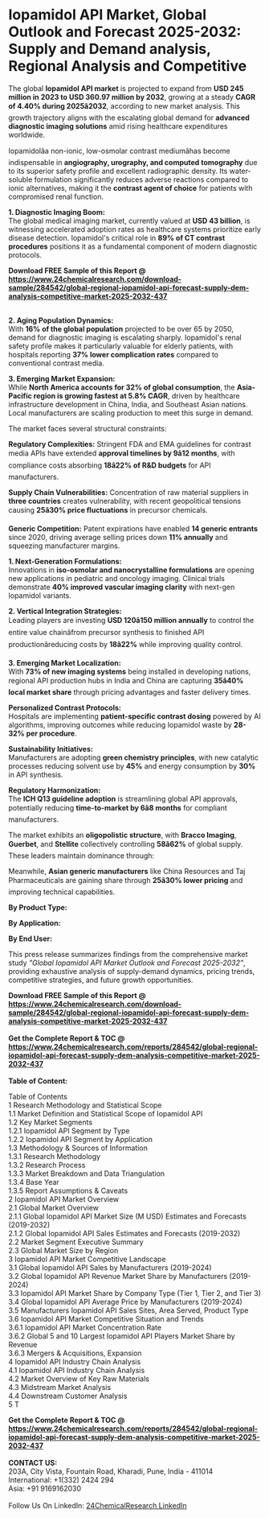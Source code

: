 <h1>Iopamidol API Market, Global Outlook and Forecast 2025-2032: Supply and Demand analysis, Regional Analysis and Competitive</h1><p>The global <strong>Iopamidol API market</strong> is projected to expand from <strong>USD 245 million in 2023 to USD 360.97 million by 2032</strong>, growing at a steady <strong>CAGR of 4.40% during 2025â2032</strong>, according to new market analysis. This growth trajectory aligns with the escalating global demand for <strong>advanced diagnostic imaging solutions</strong> amid rising healthcare expenditures worldwide.</p><p>Iopamidolâa non-ionic, low-osmolar contrast mediumâhas become indispensable in <strong>angiography, urography, and computed tomography</strong> due to its superior safety profile and excellent radiographic density. Its water-soluble formulation significantly reduces adverse reactions compared to ionic alternatives, making it the <strong>contrast agent of choice</strong> for patients with compromised renal function.</p><p><strong>1. Diagnostic Imaging Boom:</strong><br>
The global medical imaging market, currently valued at <strong>USD 43 billion</strong>, is witnessing accelerated adoption rates as healthcare systems prioritize early disease detection. Iopamidol's critical role in <strong>89% of CT contrast procedures</strong> positions it as a fundamental component of modern diagnostic protocols.</p><div><b>Download FREE Sample of this Report @ 
            <a href="https://www.24chemicalresearch.com/download-sample/284542/global-regional-iopamidol-api-forecast-supply-dem-analysis-competitive-market-2025-2032-437">
            https://www.24chemicalresearch.com/download-sample/284542/global-regional-iopamidol-api-forecast-supply-dem-analysis-competitive-market-2025-2032-437</a></b></div><br><p><strong>2. Aging Population Dynamics:</strong><br>
With <strong>16% of the global population</strong> projected to be over 65 by 2050, demand for diagnostic imaging is escalating sharply. Iopamidol's renal safety profile makes it particularly valuable for elderly patients, with hospitals reporting <strong>37% lower complication rates</strong> compared to conventional contrast media.</p><p><strong>3. Emerging Market Expansion:</strong><br>
While <strong>North America accounts for 32% of global consumption</strong>, the <strong>Asia-Pacific region is growing fastest at 5.8% CAGR</strong>, driven by healthcare infrastructure development in China, India, and Southeast Asian nations. Local manufacturers are scaling production to meet this surge in demand.</p><p>The market faces several structural constraints:</p><p><strong>Regulatory Complexities:</strong> Stringent FDA and EMA guidelines for contrast media APIs have extended <strong>approval timelines by 9â12 months</strong>, with compliance costs absorbing <strong>18â22% of R&amp;D budgets</strong> for API manufacturers.</p><p><strong>Supply Chain Vulnerabilities:</strong> Concentration of raw material suppliers in <strong>three countries</strong> creates vulnerability, with recent geopolitical tensions causing <strong>25â30% price fluctuations</strong> in precursor chemicals.</p><p><strong>Generic Competition:</strong> Patent expirations have enabled <strong>14 generic entrants</strong> since 2020, driving average selling prices down <strong>11% annually</strong> and squeezing manufacturer margins.</p><p><strong>1. Next-Generation Formulations:</strong><br>
Innovations in <strong>iso-osmolar and nanocrystalline formulations</strong> are opening new applications in pediatric and oncology imaging. Clinical trials demonstrate <strong>40% improved vascular imaging clarity</strong> with next-gen Iopamidol variants.</p><p><strong>2. Vertical Integration Strategies:</strong><br>
Leading players are investing <strong>USD 120â150 million annually</strong> to control the entire value chainâfrom precursor synthesis to finished API productionâreducing costs by <strong>18â22%</strong> while improving quality control.</p><p><strong>3. Emerging Market Localization:</strong><br>
With <strong>73% of new imaging systems</strong> being installed in developing nations, regional API production hubs in India and China are capturing <strong>35â40% local market share</strong> through pricing advantages and faster delivery times.</p><p><strong>Personalized Contrast Protocols:</strong><br>
	Hospitals are implementing <strong>patient-specific contrast dosing</strong> powered by AI algorithms, improving outcomes while reducing Iopamidol waste by <strong>28-32% per procedure</strong>.</p><p><strong>Sustainability Initiatives:</strong><br>
	Manufacturers are adopting <strong>green chemistry principles</strong>, with new catalytic processes reducing solvent use by <strong>45%</strong> and energy consumption by <strong>30%</strong> in API synthesis.</p><p><strong>Regulatory Harmonization:</strong><br>
	The <strong>ICH Q13 guideline adoption</strong> is streamlining global API approvals, potentially reducing <strong>time-to-market by 6â8 months</strong> for compliant manufacturers.</p><p>The market exhibits an <strong>oligopolistic structure</strong>, with <strong>Bracco Imaging</strong>, <strong>Guerbet</strong>, and <strong>Stellite</strong> collectively controlling <strong>58â62%</strong> of global supply. These leaders maintain dominance through:</p><p>Meanwhile, <strong>Asian generic manufacturers</strong> like China Resources and Taj Pharmaceuticals are gaining share through <strong>25â30% lower pricing</strong> and improving technical capabilities.</p><p><strong>By Product Type:</strong></p><p><strong>By Application:</strong></p><p><strong>By End User:</strong></p><p>This press release summarizes findings from the comprehensive market study <em>"Global Iopamidol API Market Outlook and Forecast 2025-2032"</em>, providing exhaustive analysis of supply-demand dynamics, pricing trends, competitive strategies, and future growth opportunities.</p><div><b>Download FREE Sample of this Report @ 
            <a href="https://www.24chemicalresearch.com/download-sample/284542/global-regional-iopamidol-api-forecast-supply-dem-analysis-competitive-market-2025-2032-437">
            https://www.24chemicalresearch.com/download-sample/284542/global-regional-iopamidol-api-forecast-supply-dem-analysis-competitive-market-2025-2032-437</a></b></div><br><div><b>Get the Complete Report & TOC @ 
            <a href="https://www.24chemicalresearch.com/reports/284542/global-regional-iopamidol-api-forecast-supply-dem-analysis-competitive-market-2025-2032-437">
            https://www.24chemicalresearch.com/reports/284542/global-regional-iopamidol-api-forecast-supply-dem-analysis-competitive-market-2025-2032-437</a></b></div><br>
            <b>Table of Content:</b><p>Table of Contents<br />
1 Research Methodology and Statistical Scope<br />
1.1 Market Definition and Statistical Scope of Iopamidol API<br />
1.2 Key Market Segments<br />
1.2.1 Iopamidol API Segment by Type<br />
1.2.2 Iopamidol API Segment by Application<br />
1.3 Methodology & Sources of Information<br />
1.3.1 Research Methodology<br />
1.3.2 Research Process<br />
1.3.3 Market Breakdown and Data Triangulation<br />
1.3.4 Base Year<br />
1.3.5 Report Assumptions & Caveats<br />
2 Iopamidol API Market Overview<br />
2.1 Global Market Overview<br />
2.1.1 Global Iopamidol API Market Size (M USD) Estimates and Forecasts (2019-2032)<br />
2.1.2 Global Iopamidol API Sales Estimates and Forecasts (2019-2032)<br />
2.2 Market Segment Executive Summary<br />
2.3 Global Market Size by Region<br />
3 Iopamidol API Market Competitive Landscape<br />
3.1 Global Iopamidol API Sales by Manufacturers (2019-2024)<br />
3.2 Global Iopamidol API Revenue Market Share by Manufacturers (2019-2024)<br />
3.3 Iopamidol API Market Share by Company Type (Tier 1, Tier 2, and Tier 3)<br />
3.4 Global Iopamidol API Average Price by Manufacturers (2019-2024)<br />
3.5 Manufacturers Iopamidol API Sales Sites, Area Served, Product Type<br />
3.6 Iopamidol API Market Competitive Situation and Trends<br />
3.6.1 Iopamidol API Market Concentration Rate<br />
3.6.2 Global 5 and 10 Largest Iopamidol API Players Market Share by Revenue<br />
3.6.3 Mergers & Acquisitions, Expansion<br />
4 Iopamidol API Industry Chain Analysis<br />
4.1 Iopamidol API Industry Chain Analysis<br />
4.2 Market Overview of Key Raw Materials<br />
4.3 Midstream Market Analysis<br />
4.4 Downstream Customer Analysis<br />
5 T</p><div><b>Get the Complete Report & TOC @ 
            <a href="https://www.24chemicalresearch.com/reports/284542/global-regional-iopamidol-api-forecast-supply-dem-analysis-competitive-market-2025-2032-437">
            https://www.24chemicalresearch.com/reports/284542/global-regional-iopamidol-api-forecast-supply-dem-analysis-competitive-market-2025-2032-437</a></b></div><br><b>CONTACT US:</b><br>
            203A, City Vista, Fountain Road, Kharadi, Pune, India - 411014<br>
            International: +1(332) 2424 294<br>
            Asia: +91 9169162030 <br><br>
            Follow Us On LinkedIn: <a href="https://www.linkedin.com/company/24chemicalresearch/">24ChemicalResearch LinkedIn</a>